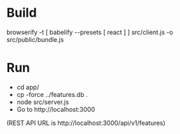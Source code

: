 # Build
browserify -t [ babelify --presets [ react ] ] src/client.js -o src/public/bundle.js

# Run
- cd app/
- cp -force ../features.db .
- node src/server.js
- Go to http://localhost:3000

(REST API URL is http://localhost:3000/api/v1/features)
